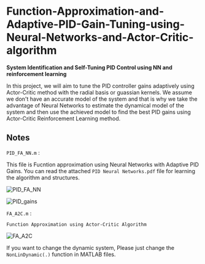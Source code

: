 # Function-Approximation-and-Adaptive-PID-Gain-Tuning-using-Neural-Networks-and-Actor-Critic-algorithm

**System Identification and Self-Tuning PID Control using NN and reinforcement learning**

In this project, we will aim to tune the PID controller gains adaptively using Actor-Critic method with the radial basis or guassian kernels. We assume we don't have an accurate model of the system and that is why we take the advantage of Neural Networks to estimate the dynamical model of the system and then use the achieved model to find the best PID gains using Actor-Critic Reinforcement Learning method.

## Notes

`PID_FA_NN.m` : 

This file is Fucntion approximation using Neural Networks with Adaptive PID Gains. You can read the attached `PID Neural Networks.pdf` file for learning the algorithm and structures.

![PID_FA_NN](https://user-images.githubusercontent.com/60617560/129597840-e8d9f399-4de6-4a1a-8218-b4fd27fd5570.png)

![PID_gains](https://user-images.githubusercontent.com/60617560/129597930-453bcfa4-9962-4000-905a-179b3a898e61.png)

`FA_A2C.m` :

    Function Approximation using Actor-Critic Algorithm
![FA_A2C](https://user-images.githubusercontent.com/60617560/129596768-e3680e6c-bc19-4833-b5cb-73681c8fb1ef.png)

If you want to change the dynamic system, Please just change the `NonLinDynamic(.)` function in MATLAB files.
